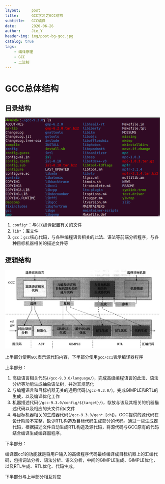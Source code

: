 ```yaml
---
layout:     post
title:      GCC学习之GCC结构
subtitle:   GCC编译
date:       2020-06-26
author:     Jie_Y
header-img: img/post-bg-gcc.jpg
catalog: true
tags:
    - 编译原理
    - GCC
    - 二进制
---
```


# GCC总体结构

## 目录结构

![MULU](/img/post-gcc-mulu.png)

1. `config*`：与`GCC`编译配置有关的文件
2. `lib*`：库文件
3. `gcc`：`gcc`核心代码，与各种编程语言相关的此法、语法等前端分析程序，与各种目标机器相关的描述文件等

## 逻辑结构

![LUOJI](/img/post-gcc-luoji.png)

上半部分使用`GCC`表示源代码内容，下半部分使用`gcc/cc1`表示编译器程序

上半部分：

1. 高级语言相关代码(`/gcc-9.3.0/language/`)，完成高级编程语言的此法、语法分析等功能生成抽象语法树，并对其规范化
2. 与编程语言和目标机器无关的通用代码(`/gcc-9.3.0/`)，完成GIMPLE和RTL的生成，以及编译优化工作
3. 机器描述代码(`/gcc-9.3.0/config/${target}/`)，存放与该及其相关的机器描述代码以及相应的头文件和c文件
4. 与目标机器相关的生成器代码(`/gcc-9.3.0/gen*.[ch`])，GCC提供的源代码在设计阶段不完整，缺少RTL构造及目标代码生成部分的代码。通过一些生成器代码，根据描述文件自动生成RTL构造及源代码，将源代码与GCC原有的代码结合编译生成编译器程序。

下半部分：

编译器cc1的功能就是将用户输入的高级程序代码最终编译成目标机器上的汇编代码，包括词法分析、语法分析、语义分析，中间的GIMPLE生成、GIMPLE优化，以及RTL生成、RTL优化、代码生成。

下半部分与上半部分相互对应
